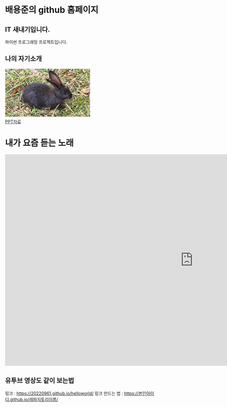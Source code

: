 # 배용준의 github 홈페이지

## IT 새내기입니다.
파이썬 프로그래밍 프로젝트입니다.

## 나의 자기소개
<img src="eximg.PNG"/><br>
[PPT자료](/project.pptx)<br>

# 내가 요즘 듣는 노래
<iframe width="1237" height="696" src="https://www.youtube.com/embed/QbHBfxAOucI" title="【imase】NIGHT DANCER（Official Audio）" frameborder="0" allow="accelerometer; autoplay; clipboard-write; encrypted-media; gyroscope; picture-in-picture; web-share" allowfullscreen></iframe>

## 유투브 영상도 같이 보는법
링크 : https://20220961.github.io/helloworld/
링크 만드는 법 : https://본인아이디.github.io/레파지토리이름/
